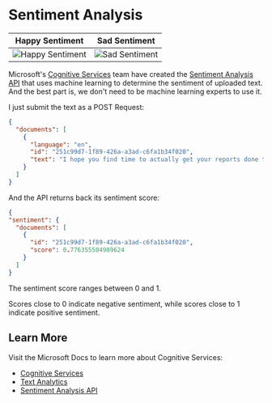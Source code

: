# Sentiment Analysis

| Happy Sentiment      | Sad Sentiment |
|---------------------------|---------------------------
| ![Happy Sentiment](https://user-images.githubusercontent.com/13558917/45384332-930a2a80-b5c2-11e8-93a3-120a5f574cfb.gif)|  ![Sad Sentiment](https://user-images.githubusercontent.com/13558917/45384333-93a2c100-b5c2-11e8-81d4-39cbe973164c.gif)|

Microsoft's [Cognitive Services](https://azure.microsoft.com/services/cognitive-services/?WT.mc_id=none-XamarinBlog-bramin) team have created the [Sentiment Analysis API](https://westus.dev.cognitive.microsoft.com/docs/services/TextAnalytics.V2.0/operations/56f30ceeeda5650db055a3c9/?WT.mc_id=none-XamarinBlog-bramin) that uses machine learning to determine the sentiment of uploaded text. And the best part is, we don't need to be machine learning experts to use it.

I just submit the text as a POST Request:

```json
{
  "documents": [
    {
      "language": "en",
      "id": "251c99d7-1f89-426a-a3ad-c6fa1b34f020",
      "text": "I hope you find time to actually get your reports done today."
    }
  ]
}
```

And the API returns back its sentiment score:

```json
{
"sentiment": {
  "documents": [
    {
      "id": "251c99d7-1f89-426a-a3ad-c6fa1b34f020",
      "score": 0.776355504989624
    }
  ]
}
```

The sentiment score ranges between 0 and 1.

Scores close to 0 indicate negative sentiment, while scores close to 1 indicate positive sentiment.

## Learn More

Visit the Microsoft Docs to learn more about Cognitive Services:

- [Cognitive Services](https://azure.microsoft.com/services/cognitive-services/?WT.mc_id=none-XamarinBlog-bramin)
- [Text Analytics](https://azure.microsoft.com/services/cognitive-services/text-analytics/?WT.mc_id=none-XamarinBlog-bramin)
- [Sentiment Analysis API](https://westus.dev.cognitive.microsoft.com/docs/services/TextAnalytics.V2.0/operations/56f30ceeeda5650db055a3c9/?WT.mc_id=none-XamarinBlog-bramin)

